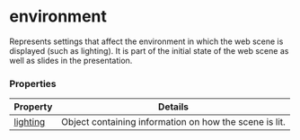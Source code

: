 # environment

Represents settings that affect the environment in which the web scene is displayed (such as lighting). It is part of the initial state of the web scene as well as slides in the presentation.

### Properties

| Property | Details
| --- | ---
| [lighting](lighting.md) | Object containing information on how the scene is lit.



